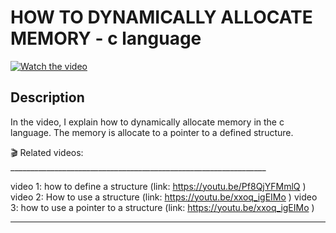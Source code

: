 # HOW TO DYNAMICALLY ALLOCATE  MEMORY - c language

[![Watch the video](https://img.youtube.com/vi/uROnAahlMO0/hqdefault.jpg)](https://youtu.be/uROnAahlMO0)

## Description

  

In the video, I explain how to dynamically allocate memory in the c language. The memory is allocate to a pointer to a defined structure.


 🎬 Related videos: ________________________________________________________________

video 1: how to define a structure (link:   https://youtu.be/Pf8QjYFMmlQ )
video 2: How to use a structure    (link:   https://youtu.be/xxoq_igEIMo )
video 3: how to use a pointer to a structure  (link:   https://youtu.be/xxoq_igEIMo )

-------------------------------------------------------------------------------------------------------------------------------------------

